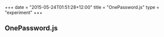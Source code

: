 +++
date = "2015-05-24T01:51:28+12:00"
title = "OnePassword.js"
type = "experiment"
+++

## OnePassword.js
